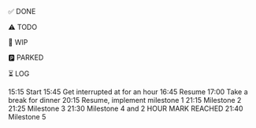 ✅ DONE


⚠️ TODO

🚧 WIP

🅿️ PARKED

⏳ LOG

15:15 Start
15:45 Get interrupted at for an hour
16:45 Resume
17:00 Take a break for dinner
20:15 Resume, implement milestone 1
21:15 Milestone 2
21:25 Milestone 3
21:30 Milestone 4 and 2 HOUR MARK REACHED
21:40 Milestone 5